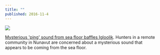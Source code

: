 ```yaml
---
title: ""
published: 2016-11-4
---
```


[![](http://i.cbc.ca/1.3831879.1478037664!/fileImage/httpImage/image.png_gen/derivatives/16x9_620/hunters-in-boat.png)](http://www.cbc.ca/news/canada/north/ping-beep-hum-sound-arctic-ocean-igloolik-1.3831861)

<a href="http://www.cbc.ca/news/canada/north/ping-beep-hum-sound-arctic-ocean-igloolik-1.3831861" target="_blank">Mysterious 'ping' sound from sea floor baffles Igloolik</a>. Hunters in a remote community in Nunavut are concerned about a mysterious sound that appears to be coming from the sea floor.

